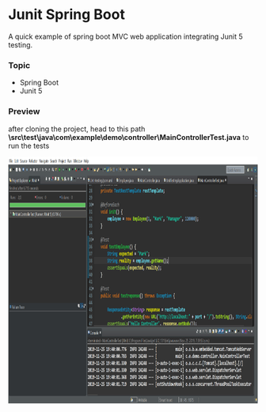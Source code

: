 # Junit Spring Boot
A quick example of spring boot MVC web application integrating Junit 5 testing.
<h3>Topic</h3>
<ul>
  <li>Spring Boot</li>
  <li>Junit 5</l1>
</ul>  

<h3>Preview</h3>
<p>after cloning the project, head to this path <strong>\src\test\java\com\example\demo\controller\MainControllerTest.java</strong>   to run the tests</p>

<img height="499" width="1024" src="junit.png">
